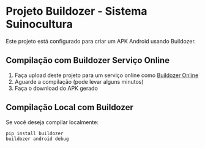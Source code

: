 # Projeto Buildozer - Sistema Suinocultura

Este projeto está configurado para criar um APK Android usando Buildozer.

## Compilação com Buildozer Serviço Online

1. Faça upload deste projeto para um serviço online como [Buildozer Online](https://buildozer-online.com)
2. Aguarde a compilação (pode levar alguns minutos)
3. Faça o download do APK gerado

## Compilação Local com Buildozer

Se você deseja compilar localmente:

```bash
pip install buildozer
buildozer android debug
```

